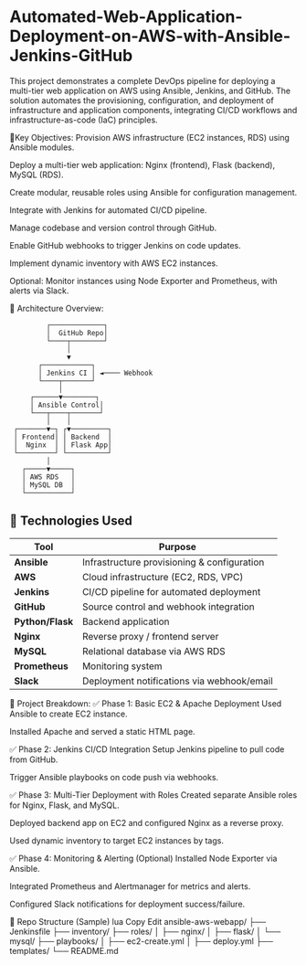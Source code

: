 # Automated-Web-Application-Deployment-on-AWS-with-Ansible-Jenkins-GitHub
This project demonstrates a complete DevOps pipeline for deploying a multi-tier web application on AWS using Ansible, Jenkins, and GitHub. The solution automates the provisioning, configuration, and deployment of infrastructure and application components, integrating CI/CD workflows and infrastructure-as-code (IaC) principles.

🎯Key Objectives:
Provision AWS infrastructure (EC2 instances, RDS) using Ansible modules.

Deploy a multi-tier web application: Nginx (frontend), Flask (backend), MySQL (RDS).

Create modular, reusable roles using Ansible for configuration management.

Integrate with Jenkins for automated CI/CD pipeline.

Manage codebase and version control through GitHub.

Enable GitHub webhooks to trigger Jenkins on code updates.

Implement dynamic inventory with AWS EC2 instances.

Optional: Monitor instances using Node Exporter and Prometheus, with alerts via Slack.

🧱 Architecture Overview:

             ┌─────────────┐
             │  GitHub Repo│
             └────┬────────┘
                  │
                  ▼
           ┌────────────┐
           │ Jenkins CI │ ◄──── Webhook
           └────┬───────┘
                │
         ┌──────▼────────┐
         │ Ansible Control│
         └───┬────┬───────┘
             │    │
     ┌───────▼─┐ ┌▼─────────┐
     │ Frontend│ │ Backend  │
     │  Nginx  │ │ Flask App│
     └─────────┘ └──────────┘
             │
       ┌─────▼─────┐
       │ AWS RDS   │
       │ MySQL DB  │
       └───────────┘

## 🧰 Technologies Used

| Tool           | Purpose                                        |
|----------------|------------------------------------------------|
| **Ansible**     | Infrastructure provisioning & configuration   |
| **AWS**         | Cloud infrastructure (EC2, RDS, VPC)          |
| **Jenkins**     | CI/CD pipeline for automated deployment       |
| **GitHub**      | Source control and webhook integration        |
| **Python/Flask**| Backend application                           |
| **Nginx**       | Reverse proxy / frontend server               |
| **MySQL**       | Relational database via AWS RDS               |
| **Prometheus**  | Monitoring system                             |
| **Slack**       | Deployment notifications via webhook/email    |


🧩 Project Breakdown:
✅ Phase 1: Basic EC2 & Apache Deployment
Used Ansible to create EC2 instance.

Installed Apache and served a static HTML page.

✅ Phase 2: Jenkins CI/CD Integration
Setup Jenkins pipeline to pull code from GitHub.

Trigger Ansible playbooks on code push via webhooks.

✅ Phase 3: Multi-Tier Deployment with Roles
Created separate Ansible roles for Nginx, Flask, and MySQL.

Deployed backend app on EC2 and configured Nginx as a reverse proxy.

Used dynamic inventory to target EC2 instances by tags.

✅ Phase 4: Monitoring & Alerting (Optional)
Installed Node Exporter via Ansible.

Integrated Prometheus and Alertmanager for metrics and alerts.

Configured Slack notifications for deployment success/failure.

📂 Repo Structure (Sample)
lua
Copy
Edit
ansible-aws-webapp/
├── Jenkinsfile
├── inventory/
├── roles/
│   ├── nginx/
│   ├── flask/
│   └── mysql/
├── playbooks/
│   ├── ec2-create.yml
│   ├── deploy.yml
├── templates/
└── README.md
